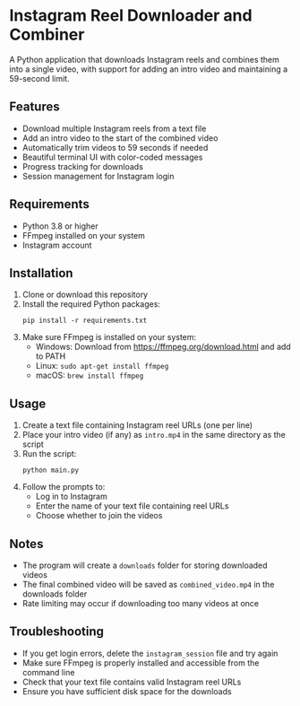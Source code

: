 # Instagram Reel Downloader and Combiner

A Python application that downloads Instagram reels and combines them into a single video, with support for adding an intro video and maintaining a 59-second limit.

## Features

- Download multiple Instagram reels from a text file
- Add an intro video to the start of the combined video
- Automatically trim videos to 59 seconds if needed
- Beautiful terminal UI with color-coded messages
- Progress tracking for downloads
- Session management for Instagram login

## Requirements

- Python 3.8 or higher
- FFmpeg installed on your system
- Instagram account

## Installation

1. Clone or download this repository
2. Install the required Python packages:
   ```
   pip install -r requirements.txt
   ```
3. Make sure FFmpeg is installed on your system:
   - Windows: Download from https://ffmpeg.org/download.html and add to PATH
   - Linux: `sudo apt-get install ffmpeg`
   - macOS: `brew install ffmpeg`

## Usage

1. Create a text file containing Instagram reel URLs (one per line)
2. Place your intro video (if any) as `intro.mp4` in the same directory as the script
3. Run the script:
   ```
   python main.py
   ```
4. Follow the prompts to:
   - Log in to Instagram
   - Enter the name of your text file containing reel URLs
   - Choose whether to join the videos

## Notes

- The program will create a `downloads` folder for storing downloaded videos
- The final combined video will be saved as `combined_video.mp4` in the downloads folder
- Rate limiting may occur if downloading too many videos at once

## Troubleshooting

- If you get login errors, delete the `instagram_session` file and try again
- Make sure FFmpeg is properly installed and accessible from the command line
- Check that your text file contains valid Instagram reel URLs
- Ensure you have sufficient disk space for the downloads 